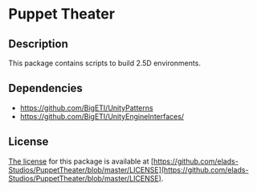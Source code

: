 # Puppet Theater

## Description

This package contains scripts to build 2.5D environments.

## Dependencies

- https://github.com/BigETI/UnityPatterns
- https://github.com/BigETI/UnityEngineInterfaces/

## License

[The license](https://github.com/elads-Studios/PuppetTheater/blob/master/LICENSE) for this package is available at [https://github.com/elads-Studios/PuppetTheater/blob/master/LICENSE](https://github.com/elads-Studios/PuppetTheater/blob/master/LICENSE).